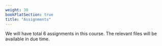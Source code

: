 ```yaml
---
weight: 30
bookFlatSection: true
title: "Assignments"
---
```


We will have total 6 assignments in this course. The relevant files will be available in due time.
